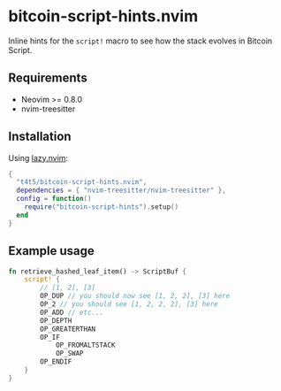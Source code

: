 # bitcoin-script-hints.nvim

Inline hints for the `script!` macro to see how the stack evolves in Bitcoin Script.

## Requirements
- Neovim >= 0.8.0
- nvim-treesitter

## Installation

Using [lazy.nvim](https://github.com/folke/lazy.nvim):
```lua
{
  "t4t5/bitcoin-script-hints.nvim",
  dependencies = { "nvim-treesitter/nvim-treesitter" },
  config = function()
    require("bitcoin-script-hints").setup()
  end
}
```

## Example usage

```rust
fn retrieve_hashed_leaf_item() -> ScriptBuf {
    script! {
        // [1, 2], [3]
        OP_DUP // you should now see [1, 2, 2], [3] here
        OP_2 // you should see [1, 2, 2, 2], [3] here
        OP_ADD // etc...
        OP_DEPTH
        OP_GREATERTHAN
        OP_IF
            OP_FROMALTSTACK
            OP_SWAP
        OP_ENDIF
    }
}
```
